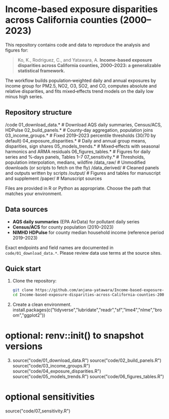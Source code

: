 # Income‑based exposure disparities across California counties (2000–2023)

This repository contains code and data to reproduce the analysis and figures for:

> Ko, K., Rodriguez, C., and Yatawara, A. **Income‑based exposure disparities across California counties, 2000–2023: a generalizable statistical framework.**

The workflow builds population‑weighted daily and annual exposures by income group for PM2.5, NO2, O3, SO2, and CO, computes absolute and relative disparities, and fits mixed‑effects trend models on the daily low minus high series.

## Repository structure

/code
01_download_data.* # Download AQS daily summaries, Census/ACS, HDPulse
02_build_panels.* # County‑day aggregation, population joins
03_income_groups.* # Fixed 2019–2023 percentile thresholds (30/70 by default)
04_exposure_disparities.* # Daily and annual group means, disparities, sign shares
05_models_trends.* # Mixed‑effects with seasonal harmonics and ARMA residuals
06_figures_tables.* # Figures for daily series and %‑days panels, Tables 1–7
07_sensitivity.* # Thresholds, population interpolation, medians, wildfire
/data_raw/ # Unmodified downloads (or scripts to fetch on the fly)
/data_derived/ # Cleaned panels and outputs written by scripts
/output/ # Figures and tables for manuscript and supplement
/paper/ # Manuscript sources


Files are provided in R or Python as appropriate. Choose the path that matches your environment.

## Data sources

- **AQS daily summaries** (EPA AirData) for pollutant daily series  
- **Census/ACS** for county population (2010–2023)  
- **NIMHD HDPulse** for county median household income (reference period 2019–2023)  

Exact endpoints and field names are documented in `code/01_download_data.*`. Please review data use terms at the source sites.

## Quick start

1. Clone the repository:
   ```bash
   git clone https://github.com/anjana-yatawara/Income-based-exposure-disparities-across-California-counties-2000-to-2023-.git
   cd Income-based-exposure-disparities-across-California-counties-2000-to-2023-
2. Create a clean environment.
install.packages(c("tidyverse","lubridate","readr","sf","lme4","nlme","broom","ggplot2"))
# optional: renv::init() to snapshot versions
3. source("code/01_download_data.R")
source("code/02_build_panels.R")
source("code/03_income_groups.R")
source("code/04_exposure_disparities.R")
source("code/05_models_trends.R")
source("code/06_figures_tables.R")
# optional sensitivities
source("code/07_sensitivity.R")
